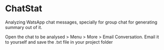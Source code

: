 ChatStat
================

Analyzing WatsApp chat messages, specially for group chat for generating summary out of it.

Open the chat to be analysed > Menu > More > Email Conversation.
Email it to yourself and save the .txt file in your project folder

